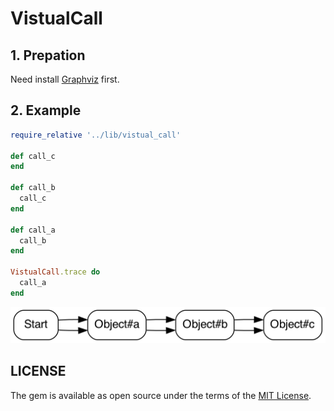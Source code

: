 # VistualCall

## 1. Prepation

Need install [Graphviz](https://graphviz.org/) first.


## 2. Example

```ruby
require_relative '../lib/vistual_call'

def call_c
end

def call_b
  call_c
end

def call_a
  call_b
end

VistualCall.trace do
  call_a
end
```

![vistual_call_result](./example/vistual_call_result.png)


## LICENSE

The gem is available as open source under the terms of the [MIT License](https://opensource.org/licenses/MIT).
